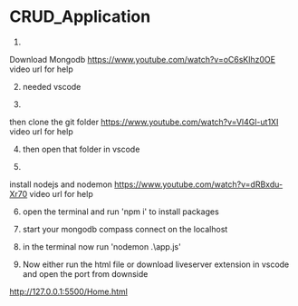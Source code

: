 # CRUD_Application

1)
Download Mongodb
https://www.youtube.com/watch?v=oC6sKlhz0OE
video url for help

2) needed vscode

3) 
then clone the git folder
https://www.youtube.com/watch?v=Vl4Gl-ut1XI
video url for help

4) then open that folder in vscode

5) 
install nodejs and nodemon
https://www.youtube.com/watch?v=dRBxdu-Xr70
video url for help

6) open the terminal and run 'npm i' to install packages

7) start your mongodb compass connect on the localhost

8) in the terminal now run 'nodemon .\app.js'

9) Now either run the html file or download liveserver extension in vscode and open the port from downside

http://127.0.0.1:5500/Home.html
